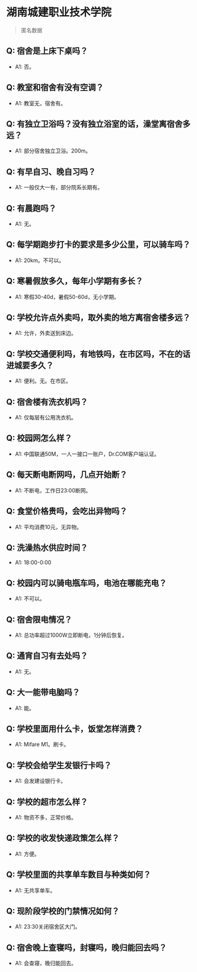 # 湖南城建职业技术学院
> 匿名数据
## Q: 宿舍是上床下桌吗？
- A1: 否。
## Q: 教室和宿舍有没有空调？
- A1: 教室无，宿舍有。
## Q: 有独立卫浴吗？没有独立浴室的话，澡堂离宿舍多远？
- A1: 部分宿舍独立卫浴。200m。
## Q: 有早自习、晚自习吗？
- A1: 一般仅大一有，部分院系长期有。
## Q: 有晨跑吗？
- A1: 无。
## Q: 每学期跑步打卡的要求是多少公里，可以骑车吗？
- A1: 20km。不可以。
## Q: 寒暑假放多久，每年小学期有多长？
- A1: 寒假30-40d，暑假50-60d，无小学期。
## Q: 学校允许点外卖吗，取外卖的地方离宿舍楼多远？
- A1: 允许，外卖送到床边。
## Q: 学校交通便利吗，有地铁吗，在市区吗，不在的话进城要多久？
- A1: 便利。无。在市区。
## Q: 宿舍楼有洗衣机吗？
- A1: 仅每层有公用洗衣机。
## Q: 校园网怎么样？
- A1: 中国联通50M，一人一接口一账户，Dr.COM客户端认证。
## Q: 每天断电断网吗，几点开始断？
- A1: 不断电，工作日23:00断网。
## Q: 食堂价格贵吗，会吃出异物吗？
- A1: 平均消费10元，无异物。
## Q: 洗澡热水供应时间？
- A1: 18:00-0:00
## Q: 校园内可以骑电瓶车吗，电池在哪能充电？
- A1: 不可以。
## Q: 宿舍限电情况？
- A1: 总功率超过1000W立即断电，1分钟后恢复。
## Q: 通宵自习有去处吗？
- A1: 无。
## Q: 大一能带电脑吗？
- A1: 能。
## Q: 学校里面用什么卡，饭堂怎样消费？
- A1: Mifare M1。刷卡。
## Q: 学校会给学生发银行卡吗？
- A1: 会发建设银行卡。
## Q: 学校的超市怎么样？
- A1: 物资不多，正常价格。
## Q: 学校的收发快递政策怎么样？
- A1: 方便。
## Q: 学校里面的共享单车数目与种类如何？
- A1: 无共享单车。
## Q: 现阶段学校的门禁情况如何？
- A1: 23:30关闭宿舍区大门。
## Q: 宿舍晚上查寝吗，封寝吗，晚归能回去吗？
- A1: 会查寝，晚归能回去。